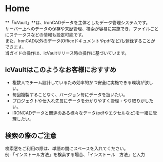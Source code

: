 # Home

 **「icVault」**は、IronCADデータを主体としたデータ管理システムです。<br>
 サーバー上へのデータの保存や来歴管理、検索が容易に実施でき、ファイルごとにステータスなどの情報も設定可能です。<br>
 また、IronCAD以外のデータ(Officeドキュメントやpdfなど)も登録することができます。<br>
 当ガイドの操作は、icVaultリリース時の操作に基づいています。

## icVaultはこのようなお客様におすすめ

* 複数人でチーム設計しているため効率的かつ安全に実施できる環境が欲しい。
* 毎回複製することなく、バージョン毎にデータを扱いたい。
* プロジェクトや仕入れ先毎にデータを分かりやすく管理・やり取りがしたい。
* IRONCADデータと関連のある様々なデータ(pdfやエクセルなど)を一緒に管理したい。

## 検索の際のご注意

   検索窓をご利用の際は、単語の間にスペースを入れてください。<br>
 例:「インストール方法」を検索する場合、「インストール　方法」と入力

